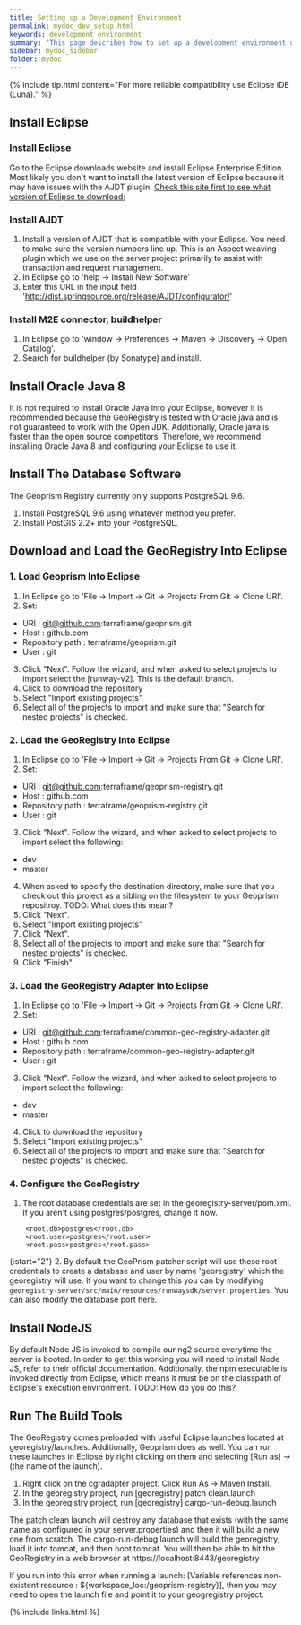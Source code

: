 ```yaml
---
title: Setting up a Development Environment
permalink: mydoc_dev_setup.html
keywords: development environment
summary: "This page describes how to set up a development environment using Eclipse for contributing to the GeoRegistry."
sidebar: mydoc_sidebar
folder: mydoc
---
```


{% include tip.html content="For more reliable compatibility use Eclipse IDE (Luna)." %}


## Install Eclipse

### Install Eclipse

Go to the Eclipse downloads website and install Eclipse Enterprise Edition. Most likely you don't want to install the latest version of Eclipse because it may have issues with the AJDT plugin. [Check this site first to see what version of Eclipse to download:](https://www.eclipse.org/ajdt/) 

### Install AJDT
1. Install a version of AJDT that is compatible with your Eclipse. You need to make sure the version numbers line up. This is an Aspect weaving plugin which we use on the server project primarily to assist with transaction and request management.
2. In Eclipse go to 'help -> Install New Software'
3.  Enter this URL in the input field 'http://dist.springsource.org/release/AJDT/configurator/'

### Install M2E connector, buildhelper
1. In Eclipse go to 'window -> Preferences -> Maven -> Discovery -> Open Catalog'.
2. Search for buildhelper (by Sonatype) and install.

## Install Oracle Java 8

It is not required to install Oracle Java into your Eclipse, however it is recommended because the GeoRegistry is tested with Oracle java and is not guaranteed to work with the Open JDK. Additionally, Oracle java is faster than the open source competitors. Therefore, we recommend installing Oracle Java 8 and configuring your Eclipse to use it.

## Install The Database Software
The Geoprism Registry currently only supports PostgreSQL 9.6.

1. Install PostgreSQL 9.6 using whatever method you prefer.
2. Install PostGIS 2.2+ into your PostgreSQL. 

## Download and Load the GeoRegistry Into Eclipse

### 1. Load Geoprism Into Eclipse

1.  In Eclipse go to 'File -> Import -> Git -> Projects From Git -> Clone URI'.
2.  Set:
*  URI : git@github.com:terraframe/geoprism.git
*  Host : github.com
*  Repository path : terraframe/geoprism.git
*  User : git
3.  Click "Next".  Follow the wizard, and when asked to select projects to import select the [runway-v2]. This is the default branch.
4.  Click to download the repository
5.  Select "Import existing projects"
6.  Select all of the projects to import and make sure that "Search for nested projects" is checked.

### 2. Load the GeoRegistry Into Eclipse

1.  In Eclipse go to 'File -> Import -> Git -> Projects From Git -> Clone URI'.
2.  Set:
*  URI : git@github.com:terraframe/geoprism-registry.git
*  Host : github.com
*  Repository path : terraframe/geoprism-registry.git
*  User : git
3.  Click "Next".  Follow the wizard, and when asked to select projects to import select the following:
*  dev
*  master
4.  When asked to specify the destination directory, make sure that you check out this project as a sibling on the filesystem to your Geoprism repositroy.
    TODO: What does this mean?
5.  Click "Next".
6.  Select "Import existing projects"
7.  Click "Next".
8.  Select all of the projects to import and make sure that "Search for nested projects" is checked.
9.  Click "Finish".

### 3. Load the GeoRegistry Adapter Into Eclipse

1.  In Eclipse go to 'File -> Import -> Git -> Projects From Git -> Clone URI'.
2.  Set:
*  URI : git@github.com:terraframe/common-geo-registry-adapter.git
*  Host : github.com
*  Repository path : terraframe/common-geo-registry-adapter.git
*  User : git
3.  Click "Next".  Follow the wizard, and when asked to select projects to import select the following:
*  dev
*  master
4.  Click to download the repository
5.  Select "Import existing projects"
6.  Select all of the projects to import and make sure that "Search for nested projects" is checked.

### 4. Configure the GeoRegistry
1. The root database credentials are set in the georegistry-server/pom.xml. If you aren't using postgres/postgres, change it now.

```
    <root.db>postgres</root.db>
    <root.user>postgres</root.user>
    <root.pass>postgres</root.pass>
```

{:start="2"}
2. By default the GeoPrism patcher script will use these root credentials to create a database and user by name 'georegistry' which the georegistry will use. If you want to change this you can by modifying `georegistry-server/src/main/resources/runwaysdk/server.properties`. You can also modify the database port here.


## Install NodeJS

By default Node JS is invoked to compile our ng2 source everytime the server is booted. In order to get this working you will need to install Node JS, refer to their official documentation. Additionally, the npm executable is invoked directly from Eclipse, which means it must be on the classpath of Eclipse's execution environment. 
    TODO: How do you do this?


## Run The Build Tools

The GeoRegistry comes preloaded with useful Eclipse launches located at georegistry/launches. Additionally, Geoprism does as well. You can run these launches in Eclipse by right clicking on them and selecting [Run as] -> (the name of the launch).

1. Right click on the cgradapter project. Click Run As -> Maven Install.
2. In the georegistry project, run [georegistry] patch clean.launch
3. In the georegistry project, run [georegistry] cargo-run-debug.launch

The patch clean launch will destroy any database that exists (with the same name as configured in your server.properties) and then it will build a new one from scratch. The cargo-run-debug launch will build the georegistry, load it into tomcat, and then boot tomcat. You will then be able to hit the GeoRegistry in a web browser at https://localhost:8443/georegistry

If you run into this error when running a launch: [Variable references non-existent resource : ${workspace_loc:/geoprism-registry}], then you may need to open the launch file and point it to your geogregistry project.


{% include links.html %}
